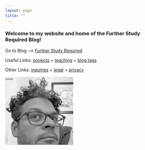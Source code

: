```yaml
---
layout: page
title: ""
---
```



<h3> Welcome to my website and home of the Further Study Required Blog!</h3>

Go to Blog --> <a href="https://dmartinezphd.github.io/blog">Further Study Required</a>

Useful Links: <a href="https://dmartinezphd.github.io/projects">projects</a> + <a href="https://dmartinezphd.github.io/teaching">teaching</a> + <a href="https://dmartinezphd.github.io/tags">blog tags</a>

Other Links: <a href="https://dmartinezphd.github.io/business">inquiries</a> + <a href="https://dmartinezphd.github.io/legal">legal</a> + <a href="https://dmartinezphd.github.io/privacy">privacy</a>

<img src="assets/images/profile.jpg" alt="My Image" width="220" align="left" style="margin: 0px 10px 0px 0px;" /> 
